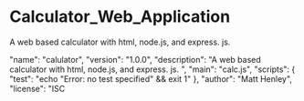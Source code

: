 # Calculator_Web_Application
A web based calculator with html, node.js, and express. js. 

"name": "calulator",
  "version": "1.0.0",
  "description": "A web based calculator with html, node.js, and express. js. ",
  "main": "calc.js",
  "scripts": {
    "test": "echo \"Error: no test specified\" && exit 1"
  },
  "author": "Matt Henley",
  "license": "ISC
